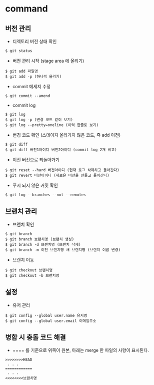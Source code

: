 # command

## 버전 관리
- 디렉토리 버전 상태 확인
```
$ git status
```

- 버전 관리 시작 (stage area 에 올리기)
```
$ git add 파일명
$ git add -p (하나씩 올리기) 
```

- commit 메세지 수정
```
$ git commit --amend
```

- commit log
```
$ git log
$ git log -p (변경 코드 같이 보기)
$ git log --pretty=oneline (이력 한줄로 보기)
```

- 변경 코드 확인 (스테이지 올라가지 않은 코드, 즉 add 이전)
```
$ git diff
$ git diff 버전1아이디 버전2아이디 (commit log 2개 비교)
```

- 이전 버전으로 되돌아가기 
```
$ git reset --hard 버전아이디 (현재 로그 삭제하고 돌아간다)
$ git revert 버전아이디 (새로운 버전을 만들고 돌아간다)
```

- 푸시 되지 않은 커밋 확인
```
$ git log --branches --not --remotes
```

## 브랜치 관리
- 브랜치 확인
```
$ git branch
$ git branch 브랜치명 (브랜치 생성)
$ git branch -d 브랜치명 (브랜치 삭제)
$ git branch -m 이전 브랜치명 새 브랜치명 (브랜치 이름 변경)
```

- 브랜치 이동
```
$ git checkout 브랜치명
$ git checkout -b 브랜치명
```

## 설정
- 유저 관리
```
$ git config --global user.name 유저명
$ git config --global user.email 이메일주소
```

## 병합 시 충돌 코드 해결
- ==== 를 기준으로 위쪽이 원본, 아래는 merge 한 파일의 사항이 표시된다.
```
>>>>>>>>HEAD
 . . . 
============
 . . . 
<<<<<<<<브랜치명
```